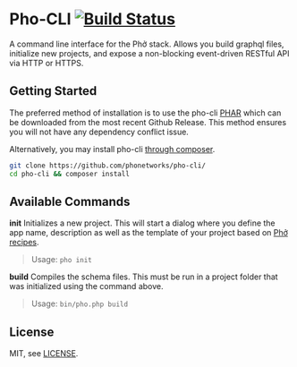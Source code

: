 # Pho-CLI [![Build Status](https://travis-ci.org/phonetworks/pho-cli.svg?branch=master)](https://travis-ci.org/phonetworks/pho-cli)

A command line interface for the Phở stack. Allows you build graphql files, initialize new projects, and expose a non-blocking event-driven RESTful API via HTTP or HTTPS.

## Getting Started

The preferred method of installation is to use the pho-cli [PHAR](https://github.com/phonetworks/pho-cli/releases/download/0.2/pho.phar) which can be downloaded from the most recent Github Release. This method ensures you will not have any dependency conflict issue.

Alternatively, you may install pho-cli [through composer](https://getcomposer.org/).

```bash
git clone https://github.com/phonetworks/pho-cli/
cd pho-cli && composer install
```
## Available Commands
  
**init**
Initializes a new project. This will start a dialog where you define the app name, description as well as the template of your project based on [Phở recipes](https://github.com/pho-recipes). 

> Usage: ```pho init``` 


**build**
Compiles the schema files. This must be run in a project folder that was initialized using the command above.

> Usage: ```bin/pho.php build``` 


## License

MIT, see [LICENSE](https://github.com/phonetworks/pho-cli/blob/master/LICENSE).


